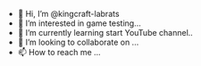 - 👋 Hi, I’m @kingcraft-labrats
- 👀 I’m interested in game testing...
- 🌱 I’m currently learning start YouTube channel..
- 💞️ I’m looking to collaborate on ...
- 📫 How to reach me ...

<!---
kingcraft-labrats/kingcraft-labrats is a ✨ special ✨ repository because its `README.md` (this file) appears on your GitHub profile.
You can click the Preview link to take a look at your changes.
--->
